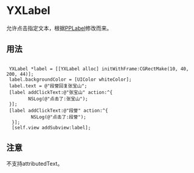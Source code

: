 # YXLabel
允许点击指定文本，根据[PPLabel](https://github.com/petrpavlik/PPLabel)修改而来。

## 用法
<pre><code>
 YXLabel *label = [[YXLabel alloc] initWithFrame:CGRectMake(10, 40, 200, 44)];
 label.backgroundColor = [UIColor whiteColor];
 label.text = @"段誉回复张宝山";
 [label addClickText:@"张宝山" action:^{
        NSLog(@"点击了:张宝山");
 }];
 [label addClickText:@"段誉" action:^{
         NSLog(@"点击了:段誉");
  }];
  [self.view addSubview:label];
</code></pre>

## 注意
不支持attributedText。
